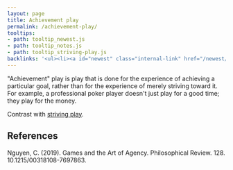```yaml
---
layout: page
title: Achievement play
permalink: /achievement-play/
tooltips: 
- path: tooltip_newest.js
- path: tooltip_notes.js
- path: tooltip_striving-play.js
backlinks: '<ul><li><a id="newest" class="internal-link" href="/newest/">Newest</a></li><li><a id="notes" class="internal-link" href="/notes/">Notes</a></li><li><a id="striving-play" class="internal-link" href="/striving-play/">Striving play</a></li></ul>'
---
```


"Achievement" play is play that is done for the experience of achieving a particular goal, rather than for the experience of merely striving toward it. For example, a professional poker player doesn't just play for a good time; they play for the money.

Contrast with <a id="striving-play" class="internal-link" href="/striving-play/">striving play</a>.

## References

Nguyen, C. (2019). Games and the Art of Agency. Philosophical Review. 128. 10.1215/00318108-7697863.